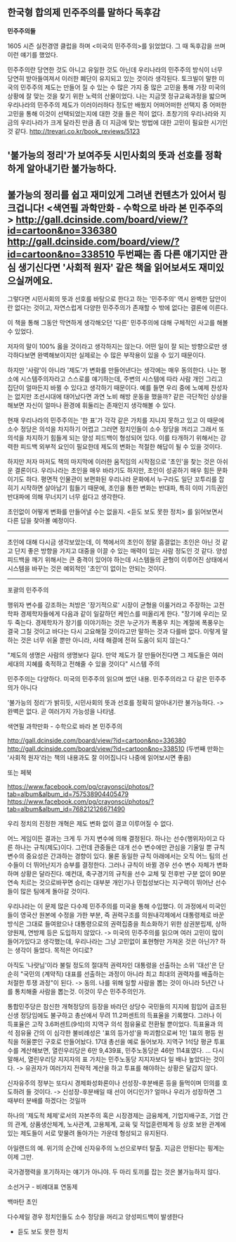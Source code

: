 ## 한국형 합의제 민주주의를 말하다 독후감

**민주주의들**

1605 시즌 실전경영 클럽을 하며 <미국의 민주주의>를 읽었었다.
그 때 독후감을 쓰며 이런 얘기를 했었다.

민주주의란 당연한 것도 아니고 유일한 것도 아닌데 우리나라의 민주주의 방식이 너무 당연히 받아들여져서 이러한 폐단이 유지되고 있는 것이라 생각된다. 토크빌이 말한 미국의 민주주의 제도는 만들어 질 수 있는 수 많은 가지 중 많은 고민을 통해 가장 미국의 상황에 잘 맞는 것을 찾기 위한 노력의 산물이었다. 나는 지금껏 정규교육과정을 밟으며 우리나라의 민주주의 제도가 이러이러하다 정도만 배웠지 어떠어떠한 선택지 중 어떠한 고민을 통해 이것이 선택되었는지에 대한 것을 들은 적이 없다. 초창기의 우리나라와 지금의 우리나라가 크게 달라진 만큼 좀 더 지금에 맞는 방법에 대한 고민이 필요한 시기인 것 같다.
http://trevari.co.kr/book_reviews/5123

'불가능의 정리'가 보여주듯 시민사회의 뜻과 선호를 정확하게 알아내기란 불가능하다.
---
불가능의 정리를 쉽고 재미있게 그려낸 컨텐츠가 있어서 링크겁니다!
<색연필 과학만화 - 수학으로 바라 본 민주주의>
http://gall.dcinside.com/board/view/?id=cartoon&no=336380
http://gall.dcinside.com/board/view/?id=cartoon&no=338510
두번째는 좀 다른 얘기지만 관심 생기신다면 '사회적 원자' 같은 책을 읽어보셔도 재미있으실꺼에요.
---
그렇다면 시민사회의 뜻과 선호를 바탕으로 한다고 하는 '민주주의' 역시 완벽한 답안이란 없다는 것이고, 자연스럽게 다양한 민주주의가 존재할 수 밖에 없다는 결론에 이른다.

이 책을 통해 그동안 막연하게 생각해오던 '다른' 민주주의에 대해 구체적인 사고를 해볼 수 있었다. 

저자의 말이 100% 옳을 것이라고 생각하지는 않는다. 어떤 일이 잘 되는 방향으로만 생각하다보면 완벽해보이지만 실제로는 수 많은 부작용이 있을 수 있기 때문이다.

하지만 '사람'이 아니라 '제도'가 변화를 만들어낸다는 생각에는 매우 동의한다. 나는 평소에 시스템주의자라고 스스로를 얘기하는데, 주변의 시스템에 따라 사람 개인 그리고 집단이 얼마든지 바뀔 수 있다고 생각하기 때문이다. 예를 들면 우리 중에 노예제 찬성자는 없지만 조선시대에 태어났다면 과연 노비 해방 운동을 했을까? 같은 극단적인 상상을 해보면 자신이 얼마나 환경에 휘둘리는 존재인지 생각해볼 수 있다.

현재 우리나라의 민주주의는 '한 표'가 각각 같은 가치를 지니지 못하고 있고 이 때문에 소수 정당은 의석을 차지하기 어렵고 그러면 정치인들이 소수 정당을 꺼리고 그래서 또 의석을 차지하기 힘들게 되는 양성 피드백이 형성되어 있다. 이를 타개하기 위해서는 강력한 피드백 외부적 요인이 필요한데 제도의 변화는 적절한 해답이 될 수 있을 것이다.

하지만 저자 마저도 책의 마지막에 이러한 움직임의 시작점으로 '초인'을 찾는 것은 아쉬운 결론이다. 우리나라는 초인을 매우 바라기도 하지만, 초인이 성공하기 매우 힘든 문화이기도 하다. 평면적 인물관이 보편화된 우리나라 문화에서 누구라도 일단 꼬투리를 잡히기 시작하면 살아남기 힘들기 때문에, 초인을 통한 변화는 반대파, 특히 이미 기득권인 반대파에 의해 무너지기 너무 쉽다고 생각한다.

초인없이 어떻게 변화를 만들어낼 수는 없을지. <듣도 보도 못한 정치> 를 읽어보면서 다른 답을 찾아볼 예정이다.

---

초인에 대해 다시금 생각보았는데, 이 책에서의 초인이 정말 흠결없는 초인은 아닌 것 같고 단지 좋은 방향을 가지고 대중을 이끌 수 있는 매력이 있는 사람 정도인 것 같다. 양성 피드백을 깨기 위해서는 큰 충격이 있어야 하는데 시스템들의 균형이 이루어진 상태에서 시스템을 바꾸는 것은 예외적인 '초인'이 없이는 안되는 것이다.

---

포괄의 민주주의

행위자 변수를 강조하는 처방은 '장기적으로' 시장이 균형을 이룰거라고 주장하는 고전학파 경제학자들에게 다음과 같이 일갈하던 케인스를 떠올리게 한다. "장기에 우리는 모두 죽는다. 경제학자가 장기를 이야기하는 것은 누군가가 폭풍우 치는 계절에 폭풍우는 결국 그칠 것이고 바다는 다시 고요해질 것이라고만 말하는 것과 다를바 없다. 이렇게 말하는 것은 너무 쉬울 뿐만 아니라, 사태 해결에 전혀 도움이 되지 않는다."


"제도의 생명은 사람의 생명보다 길다. 만약 제도가 잘 만들어진다면 그 제도들은 여러 세대의 지혜를 축적하고 전해줄 수 있을 것이다"
시스템 주의

민주주의는 다양하다.
미국의 민주주의 읽으며 썼던 내용.
민주주의라고 다 같은 민주주의가 아니다

'불가능의 정리'가 밝히듯, 시민사회의 뜻과 선호를 정확히 알아내기란 불가능하다.
-> 완벽은 없다. 곧 여러가지 가능성을 나타냄.

색연필 과학만화 - 수학으로 바라 본 민주주의

http://gall.dcinside.com/board/view/?id=cartoon&no=336380
http://gall.dcinside.com/board/view/?id=cartoon&no=338510
(두번째 만화는 '사회적 원자'라는 책의 내용과도 잘 이어집니다 나중에 읽어보시면 좋음)

또는 페북

https://www.facebook.com/pg/crayonsci/photos/?tab=album&album_id=757538904405479
https://www.facebook.com/pg/crayonsci/photos/?tab=album&album_id=768212126671490


우리 정치의 진정한 개혁은 제도 변화 없이 결코 이루어질 수 없다.

어느 게임이든 결과는 크게 두 가지 변수에 의해 결정된다. 하나는 선수(행위자)이고 다른 하나는 규칙(제도)이다. 그런데 관중들은 대개 선수 변수에만 관심을 기울일 뿐 규칙 변수의 중요성은 간과하는 경향이 있다. 물론 동일한 규칙 아래에서는 오직 어느 팀의 선수들이 더 뛰어난지가 승부를 결정한다. 그러나 규칙이 바뀔 경우 선수 변수 자체가 변화하며 상황은 달라진다. 예컨대, 축구경기의 규칙을 선수 교체 및 전후반 구분 없이 90분 연속 치르는 것으로바꾸면 승리는 대부분 개인기나 민첩성보다는 지구력이 뛰어난 선수들이 많은 팀에게 돌아갈 것이다.

우리나라는 이 문제 많은 다수제 민주주의를 미국을 통해 수입했다. 이 과정에서 미국인들이 영국산 원본에 수정을 가한 부분, 즉 권력구조를 의원내각제에서 대통령제로 바꾼 방식은 그대로 들여왔으나 대통령으로의 권력집중을 최소화하기 위한 삼권분립제, 상하 양원제, 연방제 등은 도입하지 않았다.
-> 미국의 민주주의를 읽으며 여러 고민이 많이 들어가있다고 생각했는데, 우리나라는 그냥 고민없이 표현형만 가져온 것은 아닌가? 하는 생각이 들었다. 목적은 어디로?

아직도 '나랏님'이라 불릴 정도의 절대적 권력자인 대통령을 선출하는 소위 '대선'은 단순히 "국민의 (계약직) 대표를 선출하는 과정이 아니라 최고 최대의 권력자를 배출하는 처절한 투쟁 과정"이 된다.
-> 동의. 나를 위해 일할 사람을 뽑는 것이 아니라 5년간 나를 통치해줄 사람을 뽑는것. 이것이 무슨 민주주의인가.

통합민주당은 참신한 개혁정당의 등장을 바라던 상당수 국민들의 지지에 힘입어 급조된 신생 정당임에도 불구하고 총선에서 무려 11.2퍼센트의 득표율을 기록했다. 그러나 이 득표율은 고작 3.6퍼센트(9석)의 지역구 의석 점유율로 전환될 뿐이었다.
득표율과 의석 점유율 간의 이 심각한 불비례성은 '표의 등가성'을 파괴함으로써 1인 1표의 평등 원칙을 허울뿐인 구호로 만들어놨다. 17대 총선을 예로 들어보자. 지역구 1석당 평균 투표수를 계산해보면, 열린우리당은 6만 9,439표, 민주노동당은 46만 114표였다. ... 다시 말해서, 열린우리당 지지자의 표 가치는 민주노동당 지지자보다 일 배나 높았다는 것이다.
-> 유권자가 여러가지 전략적 계산을 하고 투표를 해야하는 상황은 달갑지 않다.

신자유주의 정부는 또다시 경제화성화론이나 선성장-후분배론 등을 들먹이며 민의를 호도하려 들 것이다.
-> 신성장-후분배일 때 선이 어디인가? 얼마나 우리가 성장하면 그 때부터 분배를 하겠다는 것일까

하나의 '제도적 체제'로서의 자본주의 혹은 시장경제는 금융체계, 기업지배구조, 기업 간의 관계, 상품생산체계, 노사관계, 고용체계, 교육 및 직업훈련체계 등 상호 보완 관계에 있는 제도들이 서로 맞물려 돌아가는 가운데 형성되고 유지된다.

아일랜드의 예.
위기의 순간에 신자유주의 노선으로부터 탈출.
지금은 안된다는 핑계는 이제 그만.

국가경쟁력을 포기하자는 얘기가 아니야.
두 마리 토끼를 잡는 것은 불가능하지 않다.

소선거구 - 비례대표 연동제

백마탄 초인


다수제일 경우 정치인들도 소수 정당을 꺼리고 양성피드백이 발생한다

+ 듣도 보도 못한 정치
